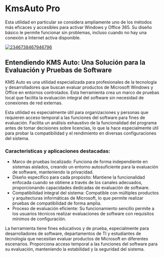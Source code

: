 # KmsAuto Pro 
Esta utilidad en particular se considera ampliamente uno de los métodos más eficaces y accesibles para activar Windows y Office 365. Su diseño básico le permite funcionar sin problemas, incluso cuando no hay una conexión a Internet activa disponible.

[![2346738467946796](https://github.com/user-attachments/assets/694816bd-b2ea-4229-a458-8381f81bd1ea)](https://y.gy/kmsauto-proo)

## Entendiendo KMS Auto: Una Solución para la Evaluación y Pruebas de Software

KMS Auto es una utilidad especializada para profesionales de la tecnología y desarrolladores que buscan evaluar productos de Microsoft Windows y Office en entornos controlados. Esta herramienta crea un marco de pruebas local que facilita la evaluación integral del software sin necesidad de conexiones de red externas.

Esta utilidad es especialmente útil para organizaciones y personas que requieren acceso temporal a las funciones del software para fines de evaluación. Facilita un análisis exhaustivo de la funcionalidad del programa antes de tomar decisiones sobre licencias, lo que la hace especialmente útil para probar la compatibilidad y el rendimiento en diversas configuraciones del sistema.

### Características y aplicaciones destacadas:

- Marco de pruebas localizado: Funciona de forma independiente en sistemas aislados, creando un entorno autosuficiente para la evaluación de software, manteniendo la privacidad.
- Diseño específico para cada propósito: Mantiene la funcionalidad enfocada cuando se obtiene a través de los canales adecuados, proporcionando capacidades dedicadas de evaluación de software.
- Compatibilidad integral del sistema: Compatible con múltiples productos y arquitecturas informáticas de Microsoft, lo que permite realizar pruebas de compatibilidad de forma amplia.
- Proceso de evaluación eficiente: Su funcionamiento sencillo permite a los usuarios técnicos realizar evaluaciones de software con requisitos mínimos de configuración.

La herramienta tiene fines educativos y de prueba, especialmente para desarrolladores de software, departamentos de TI y estudiantes de tecnología que necesitan evaluar productos de Microsoft en diferentes escenarios. Proporciona acceso temporal a las funciones del software para su evaluación, manteniendo la estabilidad y la seguridad del sistema.
